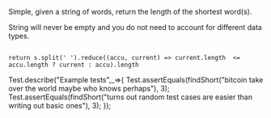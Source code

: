 Simple, given a string of words, return the length of the shortest word(s).

String will never be empty and you do not need to account for different data types.

```

return s.split(' ').reduce((accu, current) => current.length  <= accu.length ? current : accu).length
```
Test.describe("Example tests",_=>{
Test.assertEquals(findShort("bitcoin take over the world maybe who knows perhaps"), 3);
Test.assertEquals(findShort("turns out random test cases are easier than writing out basic ones"), 3); 
});
